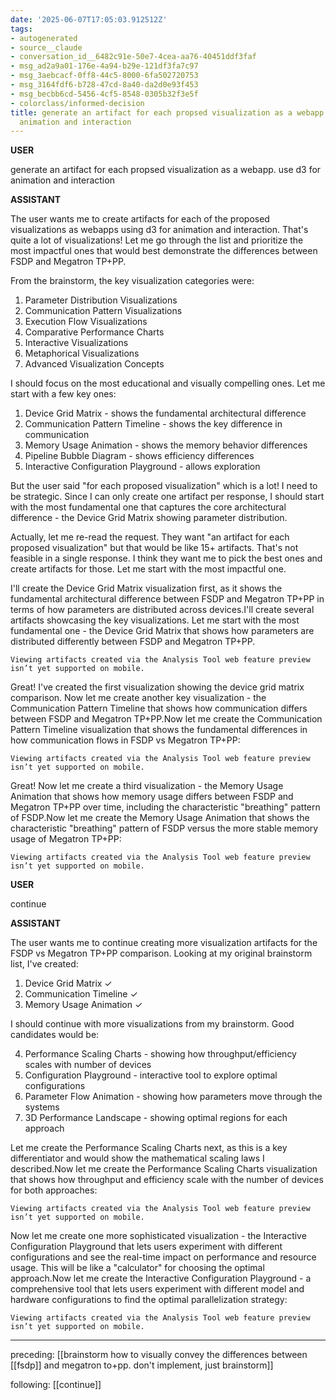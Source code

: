 ```yaml
---
date: '2025-06-07T17:05:03.912512Z'
tags:
- autogenerated
- source__claude
- conversation_id__6482c91e-50e7-4cea-aa76-40451ddf3faf
- msg_ad2a9a01-176e-4a94-b29e-121df3fa7c97
- msg_3aebcacf-0ff8-44c5-8000-6fa502720753
- msg_3164fdf6-b728-47cd-8a40-da2d0e93f453
- msg_becbb6cd-5456-4cf5-8548-0305b32f3e5f
- colorclass/informed-decision
title: generate an artifact for each propsed visualization as a webapp. use d3 for
  animation and interaction
---
```


**USER**

generate an artifact for each propsed visualization as a webapp. use d3 for animation and interaction


**ASSISTANT**

The user wants me to create artifacts for each of the proposed visualizations as webapps using d3 for animation and interaction. That's quite a lot of visualizations! Let me go through the list and prioritize the most impactful ones that would best demonstrate the differences between FSDP and Megatron TP+PP.

From the brainstorm, the key visualization categories were:
1. Parameter Distribution Visualizations
2. Communication Pattern Visualizations  
3. Execution Flow Visualizations
4. Comparative Performance Charts
5. Interactive Visualizations
6. Metaphorical Visualizations
7. Advanced Visualization Concepts

I should focus on the most educational and visually compelling ones. Let me start with a few key ones:

1. Device Grid Matrix - shows the fundamental architectural difference
2. Communication Pattern Timeline - shows the key difference in communication
3. Memory Usage Animation - shows the memory behavior differences
4. Pipeline Bubble Diagram - shows efficiency differences
5. Interactive Configuration Playground - allows exploration

But the user said "for each proposed visualization" which is a lot! I need to be strategic. Since I can only create one artifact per response, I should start with the most fundamental one that captures the core architectural difference - the Device Grid Matrix showing parameter distribution.

Actually, let me re-read the request. They want "an artifact for each proposed visualization" but that would be like 15+ artifacts. That's not feasible in a single response. I think they want me to pick the best ones and create artifacts for those. Let me start with the most impactful one.

I'll create the Device Grid Matrix visualization first, as it shows the fundamental architectural difference between FSDP and Megatron TP+PP in terms of how parameters are distributed across devices.I'll create several artifacts showcasing the key visualizations. Let me start with the most fundamental one - the Device Grid Matrix that shows how parameters are distributed differently between FSDP and Megatron TP+PP.
```
Viewing artifacts created via the Analysis Tool web feature preview isn’t yet supported on mobile.
```

Great! I've created the first visualization showing the device grid matrix comparison. Now let me create another key visualization - the Communication Pattern Timeline that shows how communication differs between FSDP and Megatron TP+PP.Now let me create the Communication Pattern Timeline visualization that shows the fundamental differences in how communication flows in FSDP vs Megatron TP+PP:
```
Viewing artifacts created via the Analysis Tool web feature preview isn’t yet supported on mobile.
```

Great! Now let me create a third visualization - the Memory Usage Animation that shows how memory usage differs between FSDP and Megatron TP+PP over time, including the characteristic "breathing" pattern of FSDP.Now let me create the Memory Usage Animation that shows the characteristic "breathing" pattern of FSDP versus the more stable memory usage of Megatron TP+PP:
```
Viewing artifacts created via the Analysis Tool web feature preview isn’t yet supported on mobile.
```


**USER**

continue


**ASSISTANT**

The user wants me to continue creating more visualization artifacts for the FSDP vs Megatron TP+PP comparison. Looking at my original brainstorm list, I've created:

1. Device Grid Matrix ✓
2. Communication Timeline ✓  
3. Memory Usage Animation ✓

I should continue with more visualizations from my brainstorm. Good candidates would be:

4. Performance Scaling Charts - showing how throughput/efficiency scales with number of devices
5. Configuration Playground - interactive tool to explore optimal configurations
6. Parameter Flow Animation - showing how parameters move through the systems
7. 3D Performance Landscape - showing optimal regions for each approach

Let me create the Performance Scaling Charts next, as this is a key differentiator and would show the mathematical scaling laws I described.Now let me create the Performance Scaling Charts visualization that shows how throughput and efficiency scale with the number of devices for both approaches:
```
Viewing artifacts created via the Analysis Tool web feature preview isn’t yet supported on mobile.
```

Now let me create one more sophisticated visualization - the Interactive Configuration Playground that lets users experiment with different configurations and see the real-time impact on performance and resource usage. This will be like a "calculator" for choosing the optimal approach.Now let me create the Interactive Configuration Playground - a comprehensive tool that lets users experiment with different model and hardware configurations to find the optimal parallelization strategy:
```
Viewing artifacts created via the Analysis Tool web feature preview isn’t yet supported on mobile.
```


---

preceding: [[brainstorm how to visually convey the differences between [[fsdp]] and megatron to+pp. don't implement, just brainstorm]]  


following: [[continue]]